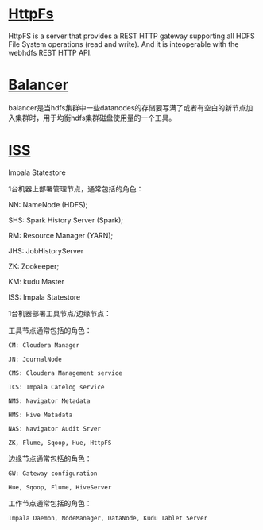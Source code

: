 # [HttpFs](https://www.jianshu.com/p/9b46aebcb963)

HttpFS is a server that provides a REST HTTP gateway supporting all HDFS File System operations (read and write). And it is inteoperable with the webhdfs REST HTTP API.



# [Balancer](https://www.cnblogs.com/roger888/p/5531841.html)

balancer是当hdfs集群中一些datanodes的存储要写满了或者有空白的新节点加入集群时，用于均衡hdfs集群磁盘使用量的一个工具。

# [ISS](https://www.cnblogs.com/smuxiaolei/p/10847236.html)

Impala Statestore


1台机器上部署管理节点，通常包括的角色：

NN: NameNode (HDFS);

SHS: Spark History Server (Spark);

RM: Resource Manager (YARN);

JHS: JobHistoryServer

ZK: Zookeeper;

KM: kudu Master

ISS: Impala Statestore

1台机器部署工具节点/边缘节点：

工具节点通常包括的角色：

    CM: Cloudera Manager

    JN: JournalNode

    CMS: Cloudera Management service

    ICS: Impala Catelog service

    NMS: Navigator Metadata

    HMS: Hive Metadata

    NAS: Navigator Audit Srver

    ZK, Flume, Sqoop, Hue, HttpFS

边缘节点通常包括的角色：

    GW: Gateway configuration

    Hue, Sqoop, Flume, HiveServer

工作节点通常包括的角色：

    Impala Daemon, NodeManager, DataNode, Kudu Tablet Server



    